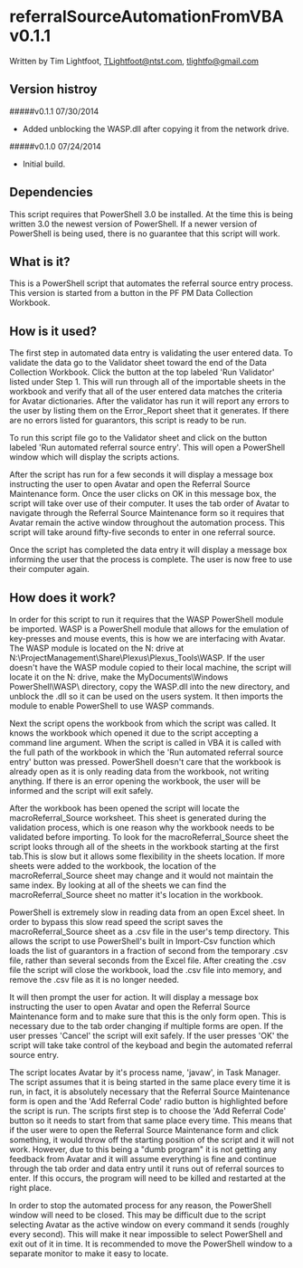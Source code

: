 referralSourceAutomationFromVBA v0.1.1
==========================
Written by Tim Lightfoot, TLightfoot@ntst.com, tlightfo@gmail.com

Version histroy
---------------

#####v0.1.1 07/30/2014
* Added unblocking the WASP.dll after copying it from the network drive.

#####v0.1.0 07/24/2014
* Initial build.


Dependencies
------------
This script requires that PowerShell 3.0 be installed. At the time this is being written 3.0
the newest version of PowerShell. If a newer version of PowerShell is being used, there is no
guarantee that this script will work.


What is it?
-----------
This is a PowerShell script that automates the referral source entry process. This version is
started from a button in the PF PM Data Collection Workbook.


How is it used?
---------------
The first step in automated data entry is validating the user entered data. To validate 
the data go to the Validator sheet toward the end of the Data Collection Workbook. Click the
button at the top labeled 'Run Validator' listed under Step 1. This will run through all of 
the importable sheets in the workbook and verify that all of the user entered data matches
the criteria for Avatar dictionaries. After the validator has run it will report any errors
to the user by listing them on the Error_Report sheet that it generates. If there are no 
errors listed for guarantors, this script is ready to be run.

To run this script file go to the Validator sheet and click on the button labeled 'Run 
automated referral source entry'. This will open a PowerShell window which will display the
scripts	actions.

After the script has run for a few seconds it will display a message box instructing the user
to open Avatar and open the Referral Source Maintenance form. Once the user clicks on OK in
this message box, the script will take over use of their computer. It uses the tab order of
Avatar to navigate through the Referral Source Maintenance form so it requires that Avatar
remain the active window throughout the automation process. This script will take around 
fifty-five seconds to enter in one referral source.

Once the script has completed the data entry it will display a message box informing the user
that the process is complete. The user is now free to use their computer again.


How does it work?
-----------------
In order for this script to run it requires that the WASP PowerShell module be imported. WASP
is a PowerShell module that allows for the emulation of key-presses and mouse events, this is
how we are interfacing with Avatar. The WASP module is located on the N: drive at
N:\ProjectManagement\Share\Plexus\Plexus_Tools\WASP. If the user doesn't have the WASP module
copied to their local machine, the script will locate it on the N: drive, make the
MyDocuments\Windows PowerShell\WASP\ directory, copy the WASP.dll into the new directory, and
unblock the .dll so it can be used on the users system. It then imports the module to enable 
PowerShell to use WASP commands.

Next the script opens the workbook from which the script was called. It knows the workbook 
which opened it due to the script accepting a command line argument. When the script is called
in VBA it is called with the full path of the workbook in which the 'Run 
automated referral source entry' button was pressed. PowerShell doesn't care that the workbook
is already open as it is only reading data from the workbook, not writing anything. If there
is an error opening the workbook, the user will be informed and the script will exit safely.

After the workbook has been opened the script will locate the macroReferral_Source worksheet.
This sheet is generated during the validation process, which is one reason why the workbook
needs to be validated before importing. To look for the macroReferral_Source sheet the script
looks through all of the sheets in the workbook starting at the first tab.This is slow but it
allows some flexibility in the sheets location. If more sheets were added to the workbook, the
location of the macroReferral_Source sheet may change and it would not maintain the same
index. By looking at all of the sheets we can find the macroReferral_Source sheet no matter
it's location in the workbook.

PowerShell is extremely slow in reading data from an open Excel sheet. In order to bypass this
slow read speed the script saves the macroReferral_Source sheet as a .csv file in the user's
temp directory. This allows the script to use PowerShell's built in Import-Csv function which
loads the list of guarantors in a fraction of second from the temporary .csv file, rather than
several	seconds from the Excel file. After creating the .csv file the script will close the
workbook, load the .csv file into memory, and remove the .csv file as it is no longer needed.

It will then prompt the user for action. It will display a message box instructing the user
to open Avatar and open the Referral Source Maintenance form and to make sure that this is the
only form open. This is necessary due to the tab order changing if multiple forms are open.
If the user presses 'Cancel' the script will exit safely. If the user presses 'OK' the script
will take take control of the keyboad and begin the automated referral source entry.

The script locates Avatar by it's process name, 'javaw', in Task Manager. The script assumes
that it is being started in the same place every time it is run, in fact, it is absolutely 
necessary that the Referral Source Maintenance form is open and the 'Add Referral Code' radio
button is highlighted before the script is run. The scripts first step is to choose the 'Add
Referral Code' button so it needs to start from that same place every time. This means that
if the user were to open the Referral Source Maintenance form and click something, it would
throw off the starting position of the script and it will not work. However, due to this being
a "dumb program" it is not getting any feedback from Avatar and it will assume everything is 
fine and continue through the tab order and data entry until it runs out of referral sources 
to enter. If this occurs, the program will need to be killed and restarted at the right place.

In order to stop the automated process for any reason, the PowerShell window will need to be
closed. This may be difficult due to the script selecting Avatar as the active window on every
command it sends (roughly every second). This will make it near impossible to select
PowerShell and exit out of it in time. It is recommended to move the PowerShell window to a 
separate monitor to make it easy to locate. 
